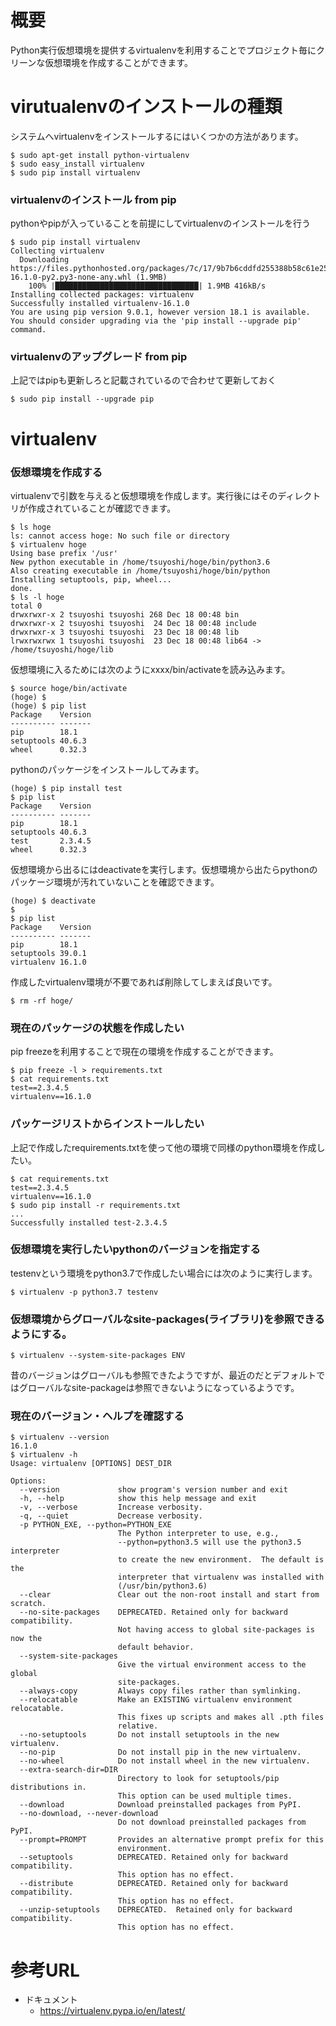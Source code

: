 # 概要
Python実行仮想環境を提供するvirtualenvを利用することでプロジェクト毎にクリーンな仮想環境を作成することができます。

# virutualenvのインストールの種類
システムへvirtualenvをインストールするにはいくつかの方法があります。
```
$ sudo apt-get install python-virtualenv
$ sudo easy_install virtualenv
$ sudo pip install virtualenv
```

### virtualenvのインストール from pip
pythonやpipが入っていることを前提にしてvirtualenvのインストールを行う
```
$ sudo pip install virtualenv
Collecting virtualenv
  Downloading https://files.pythonhosted.org/packages/7c/17/9b7b6cddfd255388b58c61e25b091047f6814183e1d63741c8df8dcd65a2/virtualenv-16.1.0-py2.py3-none-any.whl (1.9MB)
    100% |████████████████████████████████| 1.9MB 416kB/s 
Installing collected packages: virtualenv
Successfully installed virtualenv-16.1.0
You are using pip version 9.0.1, however version 18.1 is available.
You should consider upgrading via the 'pip install --upgrade pip' command.
```


### virtualenvのアップグレード from pip
上記ではpipも更新しろと記載されているので合わせて更新しておく
```
$ sudo pip install --upgrade pip
````

# virtualenv

### 仮想環境を作成する
virtualenvで引数を与えると仮想環境を作成します。実行後にはそのディレクトリが作成されていることが確認できます。
```
$ ls hoge
ls: cannot access hoge: No such file or directory
$ virtualenv hoge
Using base prefix '/usr'
New python executable in /home/tsuyoshi/hoge/bin/python3.6
Also creating executable in /home/tsuyoshi/hoge/bin/python
Installing setuptools, pip, wheel...
done.
$ ls -l hoge
total 0
drwxrwxr-x 2 tsuyoshi tsuyoshi 268 Dec 18 00:48 bin
drwxrwxr-x 2 tsuyoshi tsuyoshi  24 Dec 18 00:48 include
drwxrwxr-x 3 tsuyoshi tsuyoshi  23 Dec 18 00:48 lib
lrwxrwxrwx 1 tsuyoshi tsuyoshi  23 Dec 18 00:48 lib64 -> /home/tsuyoshi/hoge/lib
```

仮想環境に入るためには次のようにxxxx/bin/activateを読み込みます。
```
$ source hoge/bin/activate
(hoge) $
(hoge) $ pip list
Package    Version
---------- -------
pip        18.1   
setuptools 40.6.3 
wheel      0.32.3
```

pythonのパッケージをインストールしてみます。
```
(hoge) $ pip install test
$ pip list
Package    Version
---------- -------
pip        18.1   
setuptools 40.6.3 
test       2.3.4.5
wheel      0.32.3 
```

仮想環境から出るにはdeactivateを実行します。仮想環境から出たらpythonのパッケージ環境が汚れていないことを確認できます。
```
(hoge) $ deactivate
$
$ pip list
Package    Version
---------- -------
pip        18.1   
setuptools 39.0.1 
virtualenv 16.1.0 
```

作成したvirtualenv環境が不要であれば削除してしまえば良いです。
```
$ rm -rf hoge/
```

### 現在のパッケージの状態を作成したい
pip freezeを利用することで現在の環境を作成することができます。
```
$ pip freeze -l > requirements.txt
$ cat requirements.txt 
test==2.3.4.5
virtualenv==16.1.0
```

### パッケージリストからインストールしたい
上記で作成したrequirements.txtを使って他の環境で同様のpython環境を作成したい。
```
$ cat requirements.txt 
test==2.3.4.5
virtualenv==16.1.0
$ sudo pip install -r requirements.txt 
...
Successfully installed test-2.3.4.5
```

### 仮想環境を実行したいpythonのバージョンを指定する
testenvという環境をpython3.7で作成したい場合には次のように実行します。
```
$ virtualenv -p python3.7 testenv
```


### 仮想環境からグローバルなsite-packages(ライブラリ)を参照できるようにする。
```
$ virtualenv --system-site-packages ENV
```

昔のバージョンはグローバルも参照できたようですが、最近のだとデフォルトではグローバルなsite-packageは参照できないようになっているようです。

### 現在のバージョン・ヘルプを確認する
```
$ virtualenv --version
16.1.0
$ virtualenv -h
Usage: virtualenv [OPTIONS] DEST_DIR

Options:
  --version             show program's version number and exit
  -h, --help            show this help message and exit
  -v, --verbose         Increase verbosity.
  -q, --quiet           Decrease verbosity.
  -p PYTHON_EXE, --python=PYTHON_EXE
                        The Python interpreter to use, e.g.,
                        --python=python3.5 will use the python3.5 interpreter
                        to create the new environment.  The default is the
                        interpreter that virtualenv was installed with
                        (/usr/bin/python3.6)
  --clear               Clear out the non-root install and start from scratch.
  --no-site-packages    DEPRECATED. Retained only for backward compatibility.
                        Not having access to global site-packages is now the
                        default behavior.
  --system-site-packages
                        Give the virtual environment access to the global
                        site-packages.
  --always-copy         Always copy files rather than symlinking.
  --relocatable         Make an EXISTING virtualenv environment relocatable.
                        This fixes up scripts and makes all .pth files
                        relative.
  --no-setuptools       Do not install setuptools in the new virtualenv.
  --no-pip              Do not install pip in the new virtualenv.
  --no-wheel            Do not install wheel in the new virtualenv.
  --extra-search-dir=DIR
                        Directory to look for setuptools/pip distributions in.
                        This option can be used multiple times.
  --download            Download preinstalled packages from PyPI.
  --no-download, --never-download
                        Do not download preinstalled packages from PyPI.
  --prompt=PROMPT       Provides an alternative prompt prefix for this
                        environment.
  --setuptools          DEPRECATED. Retained only for backward compatibility.
                        This option has no effect.
  --distribute          DEPRECATED. Retained only for backward compatibility.
                        This option has no effect.
  --unzip-setuptools    DEPRECATED.  Retained only for backward compatibility.
                        This option has no effect.
```

# 参考URL
- ドキュメント
  - https://virtualenv.pypa.io/en/latest/
